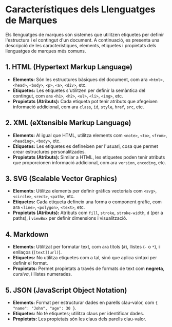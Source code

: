 # Característiques dels Llenguatges de Marques

Els llenguatges de marques són sistemes que utilitzen etiquetes per definir l'estructura i el contingut d'un document. A continuació, es presenta una descripció de les característiques, elements, etiquetes i propietats dels llenguatges de marques més comuns.

## 1. HTML (Hypertext Markup Language)

- **Elements:** Són les estructures bàsiques del document, com ara `<html>`, `<head>`, `<body>`, `<p>`, `<a>`, `<div>`, etc.
- **Etiquetes:** Les etiquetes s'utilitzen per definir la semàntica del contingut, com ara `<h1>`, `<h2>`, `<ul>`, `<li>`, `<img>`, etc.
- **Propietats (Atributs):** Cada etiqueta pot tenir atributs que afegeixen informació addicional, com ara `class`, `id`, `style`, `href`, `src`, etc.

## 2. XML (eXtensible Markup Language)

- **Elements:** Al igual que HTML, utilitza elements com `<note>`, `<to>`, `<from>`, `<heading>`, `<body>`, etc.
- **Etiquetes:** Les etiquetes es defineixen per l'usuari, cosa que permet crear estructures personalitzades.
- **Propietats (Atributs):** Similar a HTML, les etiquetes poden tenir atributs que proporcionen informació addicional, com ara `version`, `encoding`, etc.

## 3. SVG (Scalable Vector Graphics)

- **Elements:** Utilitza elements per definir gràfics vectorials com `<svg>`, `<circle>`, `<rect>`, `<path>`, etc.
- **Etiquetes:** Cada etiqueta defineix una forma o component gràfic, com ara `<line>`, `<polygon>`, `<text>`, etc.
- **Propietats (Atributs):** Atributs com `fill`, `stroke`, `stroke-width`, `d` (per a paths), i `viewBox` per definir dimensions i visualització.

## 4. Markdown

- **Elements:** Utilitzat per formatar text, com ara títols (`#`), llistes (`-` o `*`), i enllaços (`[text](url)`).
- **Etiquetes:** No utilitza etiquetes com a tal, sinó que aplica sintaxi per definir el format.
- **Propietats:** Permet propietats a través de formats de text com **negreta**, _cursiva_, i llistes numerades.

## 5. JSON (JavaScript Object Notation)

- **Elements:** Format per estructurar dades en parells clau-valor, com `{ "name": "John", "age": 30 }`.
- **Etiquetes:** No té etiquetes; utilitza claus per identificar dades.
- **Propietats:** Les propietats són les claus dels parells clau-valor.